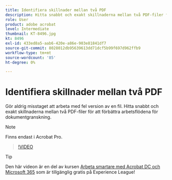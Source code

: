 ```yaml
---
title: Identifiera skillnader mellan två PDF
description: Hitta snabbt och exakt skillnaderna mellan två PDF-filer för att förbättra arbetsflödena för dokumentgranskning
role: User
product: adobe acrobat
level: Intermediate
thumbnail: KT-8496.jpg
kt: 8496
exl-id: 433ed8a5-aab6-420e-a86e-903e81841df7
source-git-commit: 8028012db95639613dd71dcf5b99f697d962ffb9
workflow-type: tm+mt
source-wordcount: '85'
ht-degree: 0%

---
```


# Identifiera skillnader mellan två PDF

Gör aldrig misstaget att arbeta med fel version av en fil. Hitta snabbt och exakt skillnaderna mellan två PDF-filer för att förbättra arbetsflödena för dokumentgranskning.

>[!NOTE]
>
>Finns endast i Acrobat Pro.

>[!VIDEO](https://video.tv.adobe.com/v/337211?hidetitle=true)

>[!TIP]
>
>Den här videon är en del av kursen [Arbeta smartare med Acrobat DC och Microsoft 365](https://experienceleague.adobe.com/?recommended=Acrobat-U-1-2021.microsoft365) som är tillgänglig gratis på Experience League!
